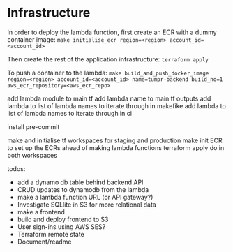 # Infrastructure

In order to deploy the lambda function, first create an ECR with a dummy container image:
`make initialise_ecr region=<region> account_id=<account_id>`

Then create the rest of the application infrastructure:
`terraform apply`

To push a container to the lambda:
`make build_and_push_docker_image region=<region> account_id=<account_id> name=tumpr-backend build_no=1 aws_ecr_repository=<aws_ecr_repo>`

add lambda module to main tf
add lambda name to main tf outputs
add lambda to list of lambda names to iterate through in makefike
add lambda to list of lambda names to iterate through in ci

install pre-commit

make and initialise tf workspaces for staging and production
make init ECR to set up the ECRs ahead of making lambda functions
terraform apply
do in both workspaces


todos:
 - add a dynamo db table behind backend API
 - CRUD updates to dynamodb from the lambda
 - make a lambda function URL (or API gateway?)
 - Investigate SQLlite in S3 for more relational data
 - make a frontend
 - build and deploy frontend to S3
 - User sign-ins using AWS SES?
 - Terraform remote state
 - Document/readme
